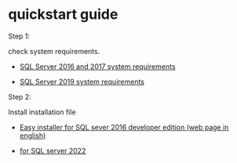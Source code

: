 # quickstart guide
Step 1:

check system requirements.

+ [SQL Server 2016 and 2017 system requirements](https://learn.microsoft.com/en-us/sql/sql-server/install/hardware-and-software-requirements-for-installing-sql-server?view=sql-server-ver16)

+ [SQL Server 2019 system requirements](https://learn.microsoft.com/en-us/sql/sql-server/install/hardware-and-software-requirements-for-installing-sql-server-2019?view=sql-server-ver16)

Step 2:

Install installation file

+ [Easy installer for SQL sever 2016 developer edition (web page in english)](https://www.microsoft.com/en-us/download/details.aspx?id=103438&msockid=1263be660fb767bf0324abc30ea26611)

+ [for SQL server 2022](https://www.microsoft.com/en-us/sql-server/sql-server-downloads)
